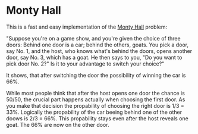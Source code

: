 # Monty Hall
This is a fast and easy implementation of the [Monty Hall](https://en.wikipedia.org/wiki/Monty_Hall_problem) problem:

"Suppose you're on a game show, and you're given the choice of three doors: Behind one door is a car; behind the others, goats. You pick a door, say No. 1, and the host, who knows what's behind the doors, opens another door, say No. 3, which has a goat. He then says to you, "Do you want to pick door No. 2?" Is it to your advantage to switch your choice?"

It shows, that after switching the door the possibility of winning the car is 66%.

While most people think that after the host opens one door the chance is 50/50, the crucial part happens actually when choosing the first door. As you make that decision the propability of choosing the right door is 1/3 = 33%. Logically the propability of the car beeing behind one of the other doows is 2/3 = 66%. This propability stays even after the host reveals one goat. The 66% are now on the other door.
